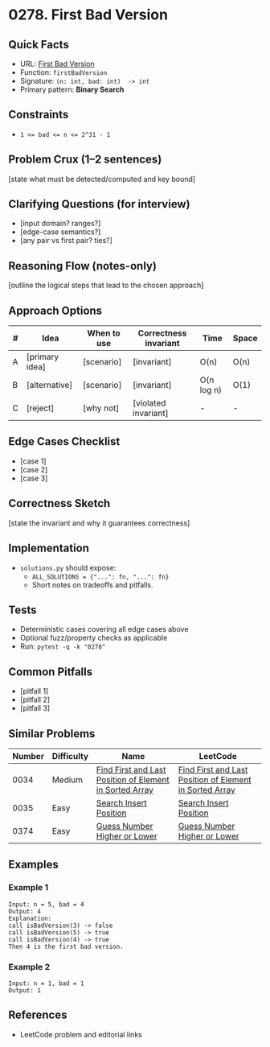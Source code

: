 # 0278. First Bad Version

## Quick Facts

- URL: [First Bad Version](https://leetcode.com/problems/first-bad-version/)
- Function: `firstBadVersion`
- Signature: `(n: int, bad: int)  -> int`
- Primary pattern: **Binary Search**

## Constraints

- `1 <= bad <= n <= 2^31 - 1`

## Problem Crux (1–2 sentences)

[state what must be detected/computed and key bound]

## Clarifying Questions (for interview)

- [input domain? ranges?]
- [edge-case semantics?]
- [any pair vs first pair? ties?]

## Reasoning Flow (notes-only)

[outline the logical steps that lead to the chosen approach]

## Approach Options

| # | Idea | When to use | Correctness invariant | Time | Space |
|---|------|-------------|-----------------------|------|-------|
| A | [primary idea] | [scenario] | [invariant] | O(n) | O(n) |
| B | [alternative] | [scenario] | [invariant] | O(n log n) | O(1) |
| C | [reject] | [why not] | [violated invariant] | - | - |

## Edge Cases Checklist

- [case 1]
- [case 2]
- [case 3]

## Correctness Sketch

[state the invariant and why it guarantees correctness]

## Implementation

- `solutions.py` should expose:
  - `ALL_SOLUTIONS = {"...": fn, "...": fn}`
  - Short notes on tradeoffs and pitfalls.

## Tests

- Deterministic cases covering all edge cases above
- Optional fuzz/property checks as applicable
- Run: `pytest -q -k "0278"`

## Common Pitfalls

- [pitfall 1]
- [pitfall 2]
- [pitfall 3]

## Similar Problems

| Number | Difficulty | Name | LeetCode |
|---|---|---|---|
| 0034 | Medium | [Find First and Last Position of Element in Sorted Array](../0034-find-first-and-last-position-of-element-in-sorted-array/readme.md) | [Find First and Last Position of Element in Sorted Array](https://leetcode.com/problems/find-first-and-last-position-of-element-in-sorted-array/) |
| 0035 | Easy | [Search Insert Position](../0035-search-insert-position/readme.md) | [Search Insert Position](https://leetcode.com/problems/search-insert-position/) |
| 0374 | Easy | [Guess Number Higher or Lower](../0374-guess-number-higher-or-lower/readme.md) | [Guess Number Higher or Lower](https://leetcode.com/problems/guess-number-higher-or-lower/) |

## Examples

### Example 1

```text
Input: n = 5, bad = 4
Output: 4
Explanation:
call isBadVersion(3) -> false
call isBadVersion(5) -> true
call isBadVersion(4) -> true
Then 4 is the first bad version.
```

### Example 2

```text
Input: n = 1, bad = 1
Output: 1
```

## References

- LeetCode problem and editorial links
